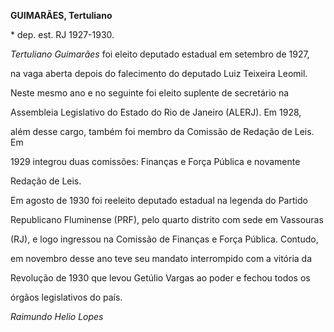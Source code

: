 **GUIMARÃES, Tertuliano**



\* dep. est. RJ 1927-1930.



*Tertuliano Guimarães* foi eleito deputado estadual em setembro de 1927,

na vaga aberta depois do falecimento do deputado Luiz Teixeira Leomil.

Neste mesmo ano e no seguinte foi eleito suplente de secretário na

Assembleia Legislativo do Estado do Rio de Janeiro (ALERJ). Em 1928,

além desse cargo, também foi membro da Comissão de Redação de Leis. Em

1929 integrou duas comissões: Finanças e Força Pública e novamente

Redação de Leis.



Em agosto de 1930 foi reeleito deputado estadual na legenda do Partido

Republicano Fluminense (PRF), pelo quarto distrito com sede em Vassouras

(RJ), e logo ingressou na Comissão de Finanças e Força Pública. Contudo,

em novembro desse ano teve seu mandato interrompido com a vitória da

Revolução de 1930 que levou Getúlio Vargas ao poder e fechou todos os

órgãos legislativos do país.



*Raimundo Helio Lopes*



